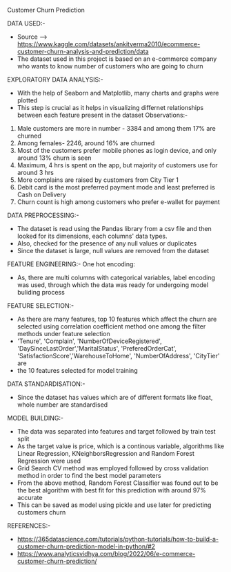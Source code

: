 Customer Churn Prediction
  
DATA USED:-
- Source -->  https://www.kaggle.com/datasets/ankitverma2010/ecommerce-customer-churn-analysis-and-prediction/data
- The dataset used in this project is based on an e-commerce company who wants to know number of customers who are going to churn 
  
  
EXPLORATORY DATA ANALYSIS:-
- With the help of Seaborn and Matplotlib, many charts and graphs were plotted
- This step is crucial as it helps in visualizing differnet relationships between each feature present in the dataset
Observations:-
1. Male customers are more in number - 3384 and among them 17% are churned
2. Among females- 2246, around 16% are churned
3. Most of the customers prefer mobile phones as login device, and only around 13% churn is seen
4. Maximum, 4 hrs is spent on the app, but majority of customers use for around 3 hrs
5. More complains are raised by customers from City Tier 1
6. Debit card is the most preferred payment mode and least preferred is Cash on Delivery
7. Churn count is high among customers who prefer e-wallet for payment 


DATA PREPROCESSING:-
- The dataset is read using the Pandas library from a csv file and then looked for its dimensions, each columns' data types.
- Also, checked for the presence of any null values or duplicates
- Since the dataset is large, null values are removed from the dataset
  
FEATURE ENGINEERING:-
One hot encoding:
- As, there are multi columns with categorical variables, label encoding was used, through which the data was ready for undergoing model buliding process

FEATURE SELECTION:-
- As there are many features, top 10 features which affect the churn are selected using correlation coefficient method one among the filter methods under feature selection
- 'Tenure', 'Complain', 'NumberOfDeviceRegistered', 'DaySinceLastOrder','MaritalStatus', 'PreferedOrderCat', 'SatisfactionScore','WarehouseToHome', 'NumberOfAddress', 'CityTier' are
- the 10 features selected for model training

DATA STANDARDISATION:-
- Since the dataset has values which are of different formats like float, whole number are standardised

MODEL BUILDING:-
- The data was separated into features and target followed by train test split
- As the target value is price, which is a continous variable, algorithms like Linear Regression, KNeighborsRegression and Random Forest Regression were used
- Grid Search CV method was employed followed by cross validation method in order to find the best model parameters
- From the above method, Random Forest Classifier was found out to be the best algorithm with best fit for this prediction with around 97% accurate
- This can be saved as model using pickle and use later for predicting customers churn

REFERENCES:-
- https://365datascience.com/tutorials/python-tutorials/how-to-build-a-customer-churn-prediction-model-in-python/#2
- https://www.analyticsvidhya.com/blog/2022/06/e-commerce-customer-churn-prediction/
